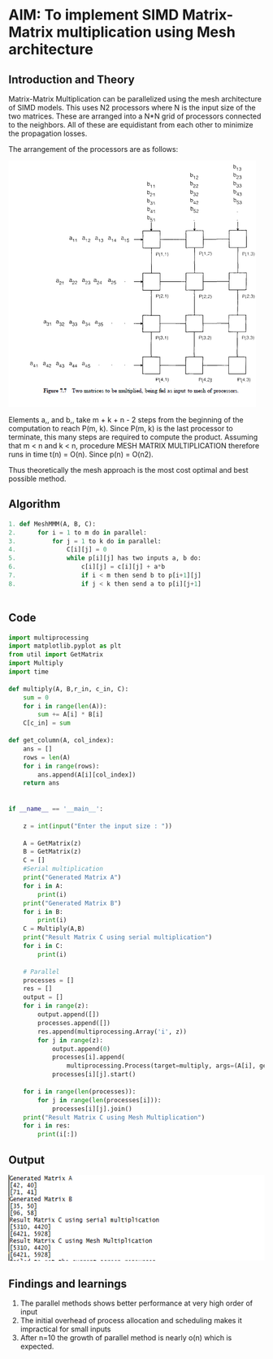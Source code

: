 # AIM: To implement SIMD Matrix-Matrix multiplication using Mesh architecture

## Introduction and Theory

Matrix-Matrix Multiplication can be parallelized using the mesh architecture of SIMD models. This uses N2 processors where N is the input size of the two matrices. These are arranged into a N*N grid of processors connected to the neighbors. All of these are equidistant from each other to minimize the propagation losses.

The arrangement of the processors are as follows:

![arc](../OutPuts/mesh_arc.PNG)

Elements a,, and b,, take m + k + n - 2 steps from the beginning of the computation to reach P(m, k). Since P(m, k) is the last processor to terminate, this many steps are required to compute the product. Assuming that m < n and k < n, procedure MESH MATRIX MULTIPLICATION therefore runs in time t(n) = O(n). Since p(n) = O(n2).

Thus theoretically the mesh approach is the most cost optimal and best possible method.

## Algorithm

```python
1. def MeshMMM(A, B, C):
2. 		for i = 1 to m do in parallel:
3. 			for j = 1 to k do in parallel:
4.				C[i][j] = 0
5.				while p[i][j] has two inputs a, b do:
6.					c[i][j] = c[i][j] + a*b
7.					if i < m then send b to p[i+1][j]
8.					if j < k then send a to p[i][j+1]
    
```

## Code

```python
import multiprocessing
import matplotlib.pyplot as plt
from util import GetMatrix
import Multiply
import time

def multiply(A, B,r_in, c_in, C):
    sum = 0
    for i in range(len(A)):
        sum += A[i] * B[i]
    C[c_in] = sum

def get_column(A, col_index):
    ans = []
    rows = len(A)
    for i in range(rows):
        ans.append(A[i][col_index])
    return ans


if __name__ == '__main__':
    
    z = int(input("Enter the input size : "))
        
    A = GetMatrix(z)
    B = GetMatrix(z)
    C = []
    #Serial multiplication
    print("Generated Matrix A")
    for i in A:
        print(i)
    print("Generated Matrix B")
    for i in B:
        print(i)
    C = Multiply(A,B)
    print("Result Matrix C using serial multiplication")
    for i in C:
        print(i)

    # Parallel
    processes = []
    res = []
    output = []
    for i in range(z):
        output.append([])
        processes.append([])
        res.append(multiprocessing.Array('i', z))
        for j in range(z):
            output.append(0)
            processes[i].append(
                multiprocessing.Process(target=multiply, args=(A[i], get_column(B, j), i, j, res[i])))
            processes[i][j].start()

    for i in range(len(processes)):
        for j in range(len(processes[i])):
            processes[i][j].join()
    print("Result Matrix C using Mesh Multiplication")
    for i in res:
        print(i[:])
```

## Output

![output](../OutPuts/send_mesh_out.png)

## Findings and learnings 

1. The parallel methods shows better performance at very high order of input
2. The initial overhead of process allocation and scheduling makes it impractical for small inputs
3. After n=10 the growth of parallel method is nearly o(n) which is expected.